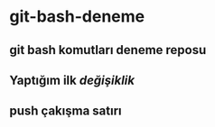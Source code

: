 # git-bash-deneme
## git bash komutları deneme reposu
## Yaptığım ilk *değişiklik*
## push çakışma satırı
